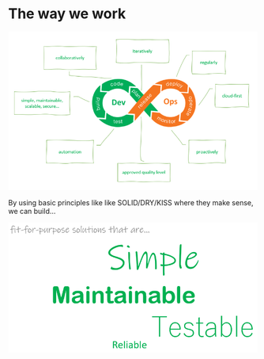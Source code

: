 # The way we work

![How we work](how-we-work.png)

By using basic principles like like SOLID/DRY/KISS where they make sense, we can build...

![Core values](core-solution-values.png)
